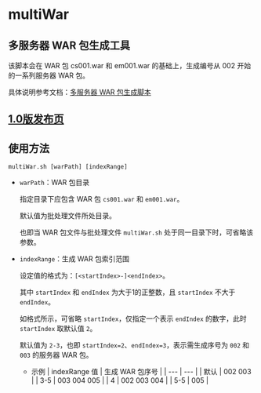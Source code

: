# multiWar
## 多服务器 WAR 包生成工具

该脚本会在 WAR 包 cs001.war 和 em001.war 的基础上，生成编号从 002 开始的一系列服务器 WAR 包。

具体说明参考文档：[多服务器 WAR 包生成脚本](https://www.notion.so/jqgsninimo/WAR-b26fcfac9ce848b89468801395655420?pvs=4)

## [1.0版发布页](https://github.com/jqgsninimo/Tools/releases/tag/v1.0.1)

## 使用方法
```
multiWar.sh [warPath] [indexRange]
```
- `warPath`：WAR 包目录
    
    指定目录下应包含 WAR 包 `cs001.war` 和 `em001.war`。
    
    默认值为批处理文件所处目录。
    
    也即当 WAR 包文件与批处理文件 `multiWar.sh` 处于同一目录下时，可省略该参数。
    
- `indexRange`：生成 WAR 包索引范围
    
    设定值的格式为：`[<startIndex>-]<endIndex>`。
    
    其中 `startIndex` 和 `endIndex` 为大于1的正整数，且 `startIndex` 不大于 `endIndex`。
    
    如格式所示，可省略 `startIndex`，仅指定一个表示 `endIndex` 的数字，此时 `startIndex` 取默认值 `2`。
    
    默认值为 `2-3`，也即 `startIndex=2`、`endIndex=3`，表示需生成序号为 `002` 和 `003` 的服务器 WAR 包。
    
    - 示例
        | indexRange 值 | 生成 WAR 包序号 |
        | --- | --- |
        | 默认 | 002 003 |
        | 3-5 | 003 004 005 |
        | 4 | 002 003 004 |
        | 5-5 | 005 |